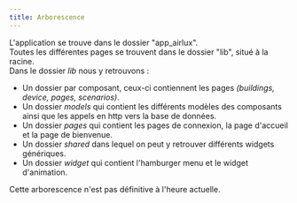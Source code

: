 ```yaml
---
title: Arborescence
--- 
```


L'application se trouve dans le dossier "app_airlux".  
Toutes les différentes pages se trouvent dans le dossier "lib", situé à la racine.  
Dans le dossier _lib_ nous y retrouvons :
- Un dossier par composant, ceux-ci contiennent les pages _(buildings, device, pages, scenarios)_.
- Un dossier _models_ qui contient les différents modèles des composants ainsi que les appels en http vers la base de données.
- Un dossier _pages_ qui contient les pages de connexion, la page d'accueil et la page de bienvenue.
- Un dossier _shared_ dans lequel on peut y retrouver différents widgets génériques.
- Un dossier _widget_ qui contient l'hamburger menu et le widget d'animation.

Cette arborescence n'est pas définitive à l'heure actuelle.